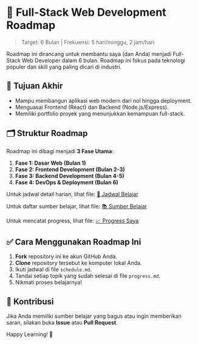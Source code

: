 # 🚀 Full-Stack Web Development Roadmap

> Target: 6 Bulan | Frekuensi: 5 hari/minggu, 2 jam/hari

Roadmap ini dirancang untuk membantu saya (dan Anda) menjadi Full-Stack Web Developer dalam 6 bulan. Roadmap ini fokus pada teknologi populer dan skill yang paling dicari di industri.

## 📌 Tujuan Akhir
*   Mampu membangun aplikasi web modern dari nol hingga deployment.
*   Menguasai Frontend (React) dan Backend (Node.js/Express).
*   Memiliki portfolio proyek yang menunjukkan kemampuan full-stack.

## 🗂️ Struktur Roadmap
Roadmap ini dibagi menjadi **3 Fase Utama**:
1.  **Fase 1: Dasar Web (Bulan 1)**
2.  **Fase 2: Frontend Development (Bulan 2-3)**
3.  **Fase 3: Backend Development (Bulan 4-5)**
4.  **Fase 4: DevOps & Deployment (Bulan 6)**

Untuk jadwal detail harian, lihat file: [📅 Jadwal Belajar](schedule.md)

Untuk daftar sumber belajar, lihat file: [📚 Sumber Belajar](resources.md)

Untuk mencatat progress, lihat file: [📈 Progress Saya](progress.md)

## ✅ Cara Menggunakan Roadmap Ini
1.  **Fork** repository ini ke akun GitHub Anda.
2.  **Clone** repository tersebut ke komputer lokal Anda.
3.  Ikuti jadwal di file `schedule.md`.
4.  Tandai setiap topik yang sudah selesai di file `progress.md`.
5.  Nikmati proses belajarnya!

## 🤝 Kontribusi
Jika Anda memiliki sumber belajar yang bagus atau ingin memberikan saran, silakan buka **Issue** atau **Pull Request**.

Happy Learning! 🎉

